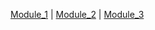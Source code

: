 [Module_1](https://github.com/Mahendra687/M1) | [Module_2](https://github.com/Mahendra687/M3) | [Module_3](https://github.com/Mahendra687/M3)
